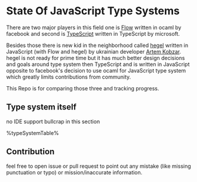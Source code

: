 # State Of JavaScript Type Systems

There are two major players in this field one is [Flow](https://github.com/facebook/flow)
written in ocaml by facebook and second is [TypeScript](https://github.com/microsoft/typescript)
written in TypeScript by microsoft.

Besides those there is new kid in the neighborhood called [hegel](https://github.com/JSMonk/hegel)
written in JavaScript (with Flow and hegel) by ukrainian developer [Artem Kobzar](https://github.com/jsMonk).
hegel is not ready for prime time but it has much better design decisions and goals around type system then
TypeScript and is written in JavaScript opposite to facebook's decision to use ocaml
for JavaScript type system which greatly limits contributions from community.

This Repo is for comparing those three and tracking progress.

## Type system itself

no IDE support bullcrap in this section

%typeSystemTable%

## Contribution

feel free to open issue or pull request to point out any mistake (like missing punctuation or typo) or mission/inaccurate information.
